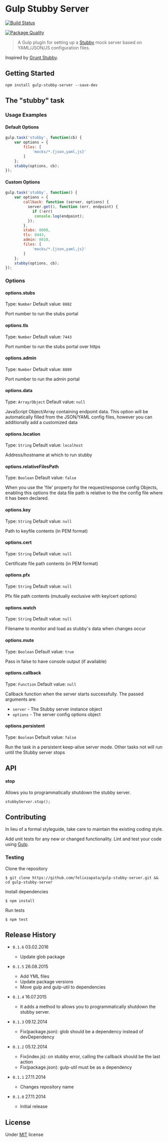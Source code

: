 # Gulp Stubby Server

[![Build Status](https://travis-ci.org/felixzapata/gulp-stubby-server.png)](https://travis-ci.org/felixzapata/gulp-stubby-server)

[![Package Quality](http://npm.packagequality.com/badge/gulp-stubby-server.png)](http://packagequality.com/#?package=gulp-stubby-server)

> A Gulp plugin for setting up a [Stubby](https://github.com/mrak/stubby4node) mock server based on YAML/JSON/JS configuration files.

Inspired by [Grunt Stubby](https://github.com/h2non/grunt-stubby).

## Getting Started

```shell
npm install gulp-stubby-server --save-dev
```

## The "stubby" task

### Usage Examples

#### Default Options

```js
gulp.task('stubby', function(cb) {
    var options = {
        files: [
            'mocks/*.{json,yaml,js}'
        ]
    };
    stubby(options, cb);
});
```

#### Custom Options

```js
gulp.task('stubby', function() {
    var options = {
        callback: function (server, options) {
          server.get(1, function (err, endpoint) {
            if (!err)
             console.log(endpoint);
          });
        },
        stubs: 8000,
        tls: 8443,
        admin: 8010,
        files: [
            'mocks/*.{json,yaml,js}'
        ]
    };
    stubby(options, cb);
});
```

### Options

#### options.stubs
Type: `Number`
Default value: `8882`

Port number to run the stubs portal

#### options.tls
Type: `Number`
Default value: `7443`

Port number to run the stubs portal over https

#### options.admin
Type: `Number`
Default value: `8889`

Port number to run the admin portal

#### options.data
Type: `Array/Object`
Default value: `null`

JavaScript Object/Array containing endpoint data.
This option will be automatically filled from the JSON/YAML config files, however you can additionally add a customized data

#### options.location
Type: `String`
Default value: `localhost`

Address/hostname at which to run stubby

#### options.relativeFilesPath
Type: `Boolean`
Default value: `false`

When you use the 'file' property for the request/response config Objects, enabling this options
the data file path is relative to the the config file where it has been declared.

#### options.key
Type: `String`
Default value: `null`

Path to keyfile contents (in PEM format)

#### options.cert
Type: `String`
Default value: `null`

Certificate file path contents (in PEM format)

#### options.pfx
Type: `String`
Default value: `null`

Pfx file path contents (mutually exclusive with key/cert options)

#### options.watch
Type: `String`
Default value: `null`

Filename to monitor and load as stubby's data when changes occur

#### options.mute
Type: `Boolean`
Default value: `true`

Pass in false to have console output (if available)

#### options.callback
Type: `Function`
Default value: `null`

Callback function when the server starts successfully.
The passed arguments are:

* `server` - The Stubby server instance object
* `options` - The server config options object

#### options.persistent
Type: `Boolean`
Default value: `false`

Run the task in a persistent keep-alive server mode. Other tasks not will run until the Stubby server stops

## API

#### stop
Allows you to programmatically shutdown the stubby server.

```
stubbyServer.stop();
```

## Contributing

In lieu of a formal styleguide, take care to maintain the existing coding style.

Add unit tests for any new or changed functionality.
Lint and test your code using [Gulp](http://gulpjs.com/).

### Testing

Clone the repository
```shell
$ git clone https://github.com/felixzapata/gulp-stubby-server.git && cd gulp-stubby-server
```

Install dependencies
```shell
$ npm install
```

Run tests
```shell
$ npm test
```

## Release History
* `0.1.6` 03.02.2016
  - Update glob package

* `0.1.5` 26.08.2015
  - Add YML files
  - Update package versions
  - Move gulp and gulp-util to dependencies

* `0.1.4` 16.07.2015
  - It adds a method to allows you to programmatically shutdown the stubby server.

* `0.1.3` 09.12.2014
  - Fix(package.json): glob should be a dependency instead of devDependency

* `0.1.2` 05.12.2014
  - Fix(index.js): on stubby error, calling the callback should be the last action
  - Fix(package.json): gulp-util must be as a dependency

* `0.1.1` 27.11.2014
  - Changes repository name

* `0.1.0` 27.11.2014
  - Initial release

## License

Under [MIT](https://github.com/felixzapata/gulp-stubby/) license
